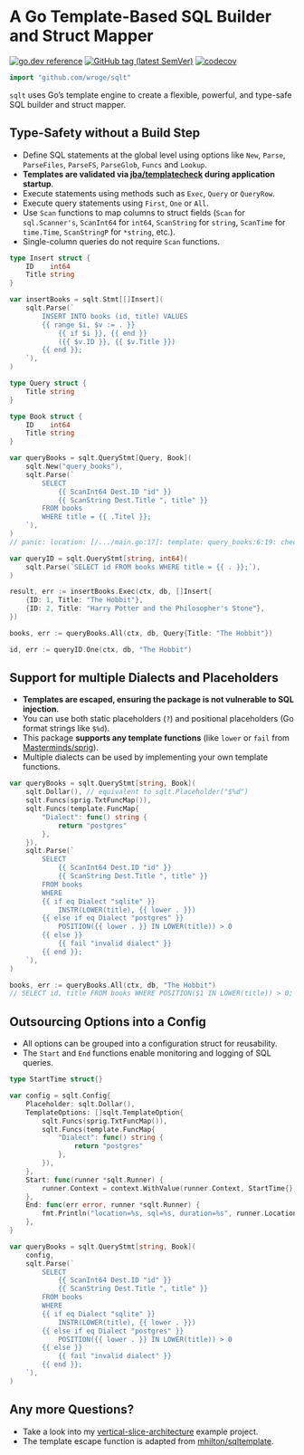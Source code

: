 # A Go Template-Based SQL Builder and Struct Mapper

[![go.dev reference](https://img.shields.io/badge/go.dev-reference-007d9c?logo=go&logoColor=white)](https://pkg.go.dev/github.com/wroge/sqlt)
[![GitHub tag (latest SemVer)](https://img.shields.io/github/tag/wroge/sqlt.svg?style=social)](https://github.com/wroge/sqlt/tags)
[![codecov](https://codecov.io/github/wroge/sqlt/graph/badge.svg?token=GDAWVVKGMR)](https://codecov.io/github/wroge/sqlt)

```go
import "github.com/wroge/sqlt"
```

`sqlt` uses Go’s template engine to create a flexible, powerful, and type-safe SQL builder and struct mapper.

## Type-Safety without a Build Step

- Define SQL statements at the global level using options like `New`, `Parse`, `ParseFiles`, `ParseFS`, `ParseGlob`, `Funcs` and `Lookup`.
- **Templates are validated via [jba/templatecheck](https://github.com/jba/templatecheck) during application startup**.
- Execute statements using methods such as `Exec`, `Query` or `QueryRow`.
- Execute query statements using `First`, `One` or `All`.
- Use `Scan` functions to map columns to struct fields (`Scan` for `sql.Scanner's`, `ScanInt64` for `int64`, `ScanString` for `string`, `ScanTime` for `time.Time`, `ScanStringP` for `*string`, etc.).
- Single-column queries do not require `Scan` functions.

```go
type Insert struct {
	ID    int64
	Title string
}

var insertBooks = sqlt.Stmt[[]Insert](
	sqlt.Parse(`
		INSERT INTO books (id, title) VALUES
		{{ range $i, $v := . }} 
			{{ if $i }}, {{ end }}
			({{ $v.ID }}, {{ $v.Title }})
		{{ end }};
	`),
)

type Query struct {
	Title string
}

type Book struct {
	ID    int64
	Title string
}

var queryBooks = sqlt.QueryStmt[Query, Book](
	sqlt.New("query_books"),
	sqlt.Parse(`
		SELECT
			{{ ScanInt64 Dest.ID "id" }}
			{{ ScanString Dest.Title ", title" }}
		FROM books
		WHERE title = {{ .Titel }};
	`),
)
// panic: location: [/.../main.go:17]: template: query_books:6:19: checking "query_books" at <.Titel>: can't use field Titel in type main.Query

var queryID = sqlt.QueryStmt[string, int64](
	sqlt.Parse(`SELECT id FROM books WHERE title = {{ . }};`),
)

result, err := insertBooks.Exec(ctx, db, []Insert{
	{ID: 1, Title: "The Hobbit"},
	{ID: 2, Title: "Harry Potter and the Philosopher's Stone"},
})

books, err := queryBooks.All(ctx, db, Query{Title: "The Hobbit"})

id, err := queryID.One(ctx, db, "The Hobbit")
```

## Support for multiple Dialects and Placeholders

- **Templates are escaped, ensuring the package is not vulnerable to SQL injection**.
- You can use both static placeholders (`?`) and positional placeholders (Go format strings like `$%d`).
- This package **supports any template functions** (like `lower` or `fail` from [Masterminds/sprig](https://github.com/Masterminds/sprig)).
- Multiple dialects can be used by implementing your own template functions.

```go
var queryBooks = sqlt.QueryStmt[string, Book](
	sqlt.Dollar(), // equivalent to sqlt.Placeholder("$%d")
	sqlt.Funcs(sprig.TxtFuncMap()),
	sqlt.Funcs(template.FuncMap{
		"Dialect": func() string {
			return "postgres"
		},
	}),
	sqlt.Parse(`
		SELECT
			{{ ScanInt64 Dest.ID "id" }}
			{{ ScanString Dest.Title ", title" }}
		FROM books
		WHERE
		{{ if eq Dialect "sqlite" }}
			INSTR(LOWER(title), {{ lower . }})
		{{ else if eq Dialect "postgres" }}
			POSITION({{ lower . }} IN LOWER(title)) > 0
		{{ else }}
			{{ fail "invalid dialect" }}
		{{ end }};
	`),
)

books, err := queryBooks.All(ctx, db, "The Hobbit")
// SELECT id, title FROM books WHERE POSITION($1 IN LOWER(title)) > 0; ["the hobbit"]
```

## Outsourcing Options into a Config

- All options can be grouped into a configuration struct for reusability.
- The `Start` and `End` functions enable monitoring and logging of SQL queries.

```go
type StartTime struct{}

var config = sqlt.Config{
	Placeholder: sqlt.Dollar(),
	TemplateOptions: []sqlt.TemplateOption{
		sqlt.Funcs(sprig.TxtFuncMap()),
		sqlt.Funcs(template.FuncMap{
			"Dialect": func() string {
				return "postgres"
			},
		}),
	},
	Start: func(runner *sqlt.Runner) {
		runner.Context = context.WithValue(runner.Context, StartTime{}, time.Now())
	},
	End: func(err error, runner *sqlt.Runner) {
		fmt.Println("location=%s, sql=%s, duration=%s", runner.Location, runner.SQL, time.Since(runner.Context.Value(StartTime{}).(time.Time)))
	},
}

var queryBooks = sqlt.QueryStmt[string, Book](
	config,
	sqlt.Parse(`
		SELECT
			{{ ScanInt64 Dest.ID "id" }}
			{{ ScanString Dest.Title ", title" }}
		FROM books
		WHERE
		{{ if eq Dialect "sqlite" }}
			INSTR(LOWER(title), {{ lower . }})
		{{ else if eq Dialect "postgres" }}
			POSITION({{ lower . }} IN LOWER(title)) > 0
		{{ else }}
			{{ fail "invalid dialect" }}
		{{ end }};
	`),
)
```

## Any more Questions?

- Take a look into my [vertical-slice-architecture](https://github.com/wroge/vertical-slice-architecture) example project.
- The template escape function is adapted from [mhilton/sqltemplate](https://github.com/mhilton/sqltemplate).
